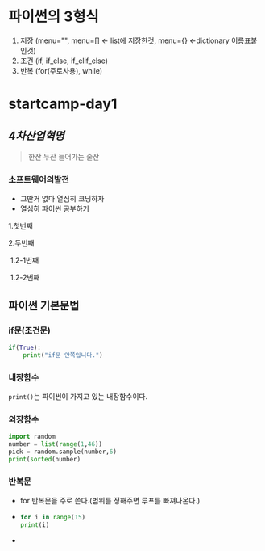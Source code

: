 # 파이썬의 3형식
 1. 저장 (menu="", menu=[] <- list에 저장한것, menu={} <-dictionary 이름표붙인것)
 2. 조건 (if, if_else, if_elif_else) 
 3. 반복 (for(주로사용), while)

# startcamp-day1

## *4차산업혁명*
>한잔 두잔 들어가는 술잔
### **소프트웨어의발전**
- 그딴거 없다 열심히 코딩하자
- 열심히 파이썬 공부하기

1.첫번째

2.두번째

​	1.2-1번째

​	1.2-2번째

#### 


## 파이썬 기본문법
### if문(조건문)
```python
if(True):
	print("if문 안쪽입니다.")
```

### 내장함수
`print()`는 파이썬이 가지고 있는 내장함수이다.



### 외장함수
```python
import random
number = list(range(1,46))
pick = random.sample(number,6)
print(sorted(number)
```
### 반복문
- for 반복문을 주로 쓴다.(범위를 정해주면 루프를 빠져나온다.)

- ```python
  for i in range(15)
  print(i)
  ```

- 

![]()



